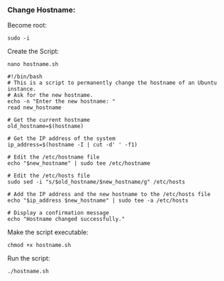 ### Change Hostname:
Become root:
```
sudo -i
```
Create the Script: 
```
nano hostname.sh
```
```
#!/bin/bash
# This is a script to permanently change the hostname of an Ubuntu instance.
# Ask for the new hostname.
echo -n "Enter the new hostname: "
read new_hostname

# Get the current hostname
old_hostname=$(hostname)

# Get the IP address of the system
ip_address=$(hostname -I | cut -d' ' -f1)

# Edit the /etc/hostname file
echo "$new_hostname" | sudo tee /etc/hostname

# Edit the /etc/hosts file
sudo sed -i "s/$old_hostname/$new_hostname/g" /etc/hosts

# Add the IP address and the new hostname to the /etc/hosts file
echo "$ip_address $new_hostname" | sudo tee -a /etc/hosts

# Display a confirmation message
echo "Hostname changed successfully." 
```
Make the script executable: 
```
chmod +x hostname.sh
```
Run the script:
```
./hostname.sh
```
##
